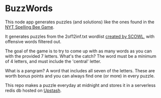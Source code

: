# BuzzWords

This node app generates puzzles (and solutions) like the ones found in the [NYT Spelling Bee Game](https://www.nytimes.com/puzzles/spelling-bee).

It generates puzzles from the 2of12inf.txt wordlist [created by SCOWL](http://wordlist.aspell.net/12dicts/), with offensive words filtered out.

The goal of the game is to try to come up with as many words as you can with the provided 7 letters. What's the catch? The word must be a minimum of 4 letters, and must include the 'central' letter.

What is a pangram? A word that includes all seven of the letters. These are worth bonus points and you can always find one (or more) in every puzzle.

This repo makes a puzzle everyday at midnight and stores it in a serverless redis db hosted on [Upstash](https://upstash.com/). 



